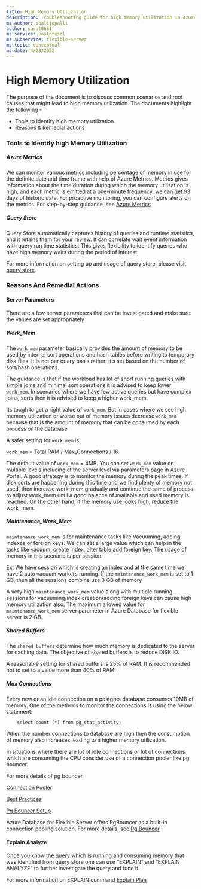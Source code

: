 ```yaml
---
title: High Memory Utilization
description: Troubleshooting guide for high memory utilization in Azure Database for PostgreSQL - Flexible Server
ms.author: sbalijepalli
author: sarat0681
ms.service: postgresql
ms.subservice: flexible-server
ms.topic: conceptual
ms.date: 4/28/2022
---
```


# High Memory Utilization
The purpose of the document is to discuss common scenarios and root causes that might lead to high memory utilization. The documents highlight the following -

-   Tools to Identify high memory utilization. 
-   Reasons & Remedial actions  

### Tools to Identify high Memory Utilization 

##### Azure Metrics
We can monitor various metrics including percentage of memory in use for the definite date and time frame with help of Azure Metrics. Metrics gives information about the time duration during which the memory utilization is high, and each metric is emitted at a one-minute frequency, we can get 93 days of historic data. For proactive monitoring, you can configure alerts on the metrics. For step-by-step guidance, see [Azure Metrics](howto-alert-on-metrics.md)


##### Query Store

Query Store automatically captures history of queries and runtime statistics, and it retains them for your review. It can correlate wait event information with query run time statistics. This gives flexibility to identify queries who have high memory waits during the period of interest. 

For more information on setting up and usage of query store, please visit [query store](concepts-query-store.md)

### Reasons And Remedial Actions

#### Server Parameters

There are a few server parameters that can be investigated and make sure the values are set appropriately  

##### Work_Mem  
The `work_mem` parameter basically provides the amount of memory to be used by internal sort operations and hash tables before writing to temporary disk files. It is not per query basis rather; it’s set based on the number of sort/hash operations. 

The guidance is that if the workload has lot of short running queries with simple joins and minimal sort operations it is advised to keep lower `work_mem`. In scenarios where we have few active queries but have complex joins, sorts then it is advised to keep a higher work_mem. 

Its tough to get a right value of `work_mem`. But in cases where we see high memory utilization or worse out of memory issues decrease `work_mem` because that is the amount of memory that can be consumed by each process on the database

A safer setting for `work_mem` is 

`work_mem` = Total RAM / Max_Connections / 16 

The default value of `work_mem` = 4MB. You can set `work_mem` value on multiple levels including at the server level via parameters page in Azure Portal. A good strategy is to monitor the memory during the peak times. If disk sorts are happening during this time and we find plenty of memory not used, then increase work_mem gradually and continue the same of process to adjust work_mem until a good balance of available and used memory is reached. On the other hand, If the memory use looks high, reduce the work_mem. 

##### Maintenance_Work_Mem 

`maintenance_work_mem` is for maintenance tasks like Vacuuming, adding indexes or foreign keys. We can set a large value which can help in the tasks like vacuum, create index, alter table add foreign key. The usage of memory in this scenario is per session. 

Ex: We have session which is creating an index and at the same time we have 2 auto vacuum workers running. If the `maintenance_work_mem` is set to 1 GB, then all the sessions combine use 3 GB of memory 

A very high `maintenance_work_mem` value along with multiple running sessions for vacuuming/index creation/adding foreign keys can cause high memory utilization also. The maximum allowed value for ``maintenance_work_mem`` server parameter in Azure Database for flexible server is 2 GB.


##### Shared Buffers 

The `shared_buffers` determine how much memory is dedicated to the server for caching data. The objective of shared buffers is to reduce DISK IO. 

A reasonable setting for shared buffers is 25% of RAM. It is recommended not to set to a value more than 40% of RAM. 
                                                                                                         
##### Max Connections 

Every new or an idle connection on a postgres database consumes 10MB of memory. One of the methods to monitor the connections is using the below statement: 
~~~
    select count (*) from pg_stat_activity;
~~~
When the number connections to database are high then the consumption of memory also increases leading to a higher memory utilization. 

In situations where there are lot of idle connections or lot of connections which are consuming the CPU consider use of a connection pooler like pg bouncer.

For more details of pg bouncer

[Connection Pooler](https://techcommunity.microsoft.com/t5/azure-database-for-postgresql/not-all-postgres-connection-pooling-is-equal/ba-p/825717)

[Best Practices](https://techcommunity.microsoft.com/t5/azure-database-for-postgresql/connection-handling-best-practice-with-postgresql/ba-p/790883)

[Pg Bouncer Setup](https://techcommunity.microsoft.com/t5/azure-database-for-postgresql/steps-to-install-and-setup-pgbouncer-connection-pooling-proxy/ba-p/730555)


Azure Database for Flexible Server offers PgBouncer as a built-in connection pooling solution. For more details, see [Pg Bouncer](https://docs.microsoft.com/azure/postgresql/flexible-server/concepts-pgbouncer )

#### Explain Analyze 

Once you know the query which is running and consuming memory that was identified from query store one can use “EXPLAIN” and “EXPLAIN ANALYZE” to further investigate the query and tune it. 

For more information on EXPLAIN command [Explain Plan](https://www.postgresql.org/docs/current/sql-explain.html) 
